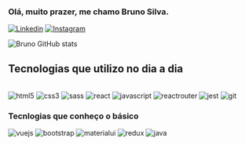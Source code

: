 
### Olá, muito prazer, me chamo Bruno Silva.
[![Linkedin](https://img.shields.io/badge/LinkedIn-0077B5?style=for-the-badge&logo=linkedin&logoColor=whit)](https://www.linkedin.com/in/bruno-silva-759603163/) 
[![Instagram](https://img.shields.io/badge/Instagram-E4405F?style=for-the-badge&logo=instagram&logoColor=white)](https://www.instagram.com/brn.slva/) 

![Bruno GitHub stats](https://github-readme-stats.vercel.app/api?username=NaosouBruno&show_icons=true&theme=radical)


## Tecnologias que utilizo no dia a dia

<div style="display: inline_block"><br/>
<img alt="html5" src="https://img.shields.io/badge/HTML5-E34F26?style=for-the-badge&logo=html5&logoColor=white" />
<img alt="css3" src="https://img.shields.io/badge/CSS3-1572B6?style=for-the-badge&logo=css3&logoColor=white" />
<img alt="sass" src="https://img.shields.io/badge/Sass-CC6699?style=for-the-badge&logo=sass&logoColor=white" />
<img alt="react" src="https://img.shields.io/badge/React-20232A?style=for-the-badge&logo=react&logoColor=61DAFB" />
<img alt="javascript" src="https://img.shields.io/badge/JavaScript-F7DF1E?style=for-the-badge&logo=javascript&logoColor=black" />
<img alt="reactrouter" src="https://img.shields.io/badge/React_Router-CA4245?style=for-the-badge&logo=react-router&logoColor=white" />
<img alt="jest" src="https://img.shields.io/badge/-jest-%23C21325?style=for-the-badge&logo=jest&logoColor=white" />
<img alt="git" src="https://img.shields.io/badge/git-%23F05033.svg?style=for-the-badge&logo=git&logoColor=white" />
</div>

### Tecnlogias que conheço o básico

<div style="display: inline_block">
<img alt="vuejs" src="https://img.shields.io/badge/Vue.js-35495E?style=for-the-badge&logo=vue.js&logoColor=4FC08D" />
<img alt="bootstrap" src="https://img.shields.io/badge/Bootstrap-563D7C?style=for-the-badge&logo=bootstrap&logoColor=white" />
<img alt="materialui" src="https://img.shields.io/badge/Material--UI-0081CB?style=for-the-badge&logo=material-ui&logoColor=white" />
<img alt="redux" src="https://img.shields.io/badge/Redux-593D88?style=for-the-badge&logo=redux&logoColor=white" />
<img alt="java" src="https://img.shields.io/badge/java-%23ED8B00.svg?style=for-the-badge&logo=java&logoColor=white" />

</div>

